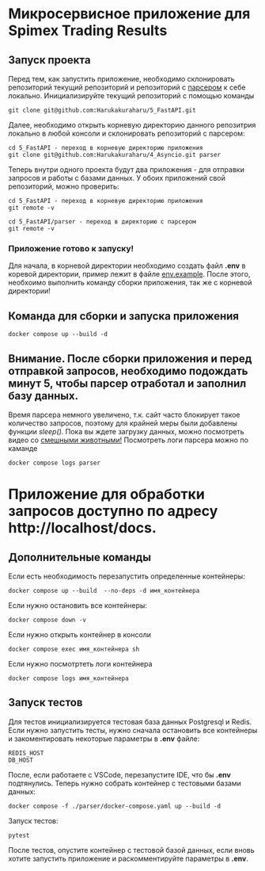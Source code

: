 # Микросервисное приложение для Spimex Trading Results

## Запуск проекта

Перед тем, как запустить приложение, необходимо склонировать репозиторий текущий репозиторий и репозиторий с [парсером](https://github.com/Harukakuraharu/4_Asyncio) к себе локально. 
Инициализируйте текущий репозиторий с помощью команды

```
git clone git@github.com:Harukakuraharu/5_FastAPI.git
```

Далее, необходимо открыть корневую директорию данного репозитрия локально в любой консоли и склонировать репозиторий с парсером:
```
cd 5_FastAPI - переход в корневую директорию приложения
git clone git@github.com:Harukakuraharu/4_Asyncio.git parser
```

Теперь внутри одного проекта будут два приложения - для отправки запросов и работы с базами данных. У обоих приложений свой репозиторий, можно проверить:

```
cd 5_FastAPI - переход в корневую директорию приложения
git remote -v

cd 5_FastAPI/parser - переход в директорию с парсером
git remote -v
```

### Приложение готово к запуску!

Для начала, в корневой директории необходимо создать файл **.env** в коревой директории, пример лежит в файле [env.example](https://github.com/Harukakuraharu/5_FastAPI/blob/main/env.example).
После этого, необхоимо выполнить команду сборки приложения, так же с корневой директории!

## Команда для сборки и запуска приложения

```
docker compose up --build -d
```

## Внимание. После сборки приложения и перед отправкой запросов, необходимо подождать минут 5, чтобы парсер отработал и заполнил базу данных.
Время парсера немного увеличено, т.к. сайт часто блокирует такое количество запросов, поэтому для крайней меры были добавлены функции *sleep()*.
Пока вы ждете загрузку данных, можно посмотреть видео со [смешными животными!](https://www.youtube.com/watch?v=f9VbU_pCh8w)
Посмотреть логи парсера можно по каманде
```
docker compose logs parser
```
# Приложение для обработки запросов доступно по адресу **http://localhost/docs**. 

## Дополнительные команды
Если есть необходимость перезапустить определенные контейнеры:
```
docker compose up --build  --no-deps -d имя_контейнера
```
Eсли нужно остановить все контейнеры:
```
docker compose down -v
```
Eсли нужно открыть контейнер в консоли
```
docker compose exec имя_контейнера sh
```
Если нужно посмотртеть логи контейнера
```
docker compose logs имя_контейнера
```

## Запуск тестов
Для тестов инициализируется тестовая база данных Postgresql и Redis.
Если нужно запустить тесты, нужно сначала остановить все контейнеры и закоментировать некоторые параметры в **.env** файле:
```
REDIS_HOST
DB_HOST
```
После, если работаете с VSCode, перезапустите IDE, что бы **.env** подтянулись.
Теперь нужно собрать контейнер с тестовыми базами данных:

```
docker compose -f ./parser/docker-compose.yaml up --build -d
```
Запуск тестов:
```
pytest
```

После тестов, опустите контейнер с тестовой базой данных, если вновь хотите запустить приложение и раскомментируйте параметры в **.env**.
